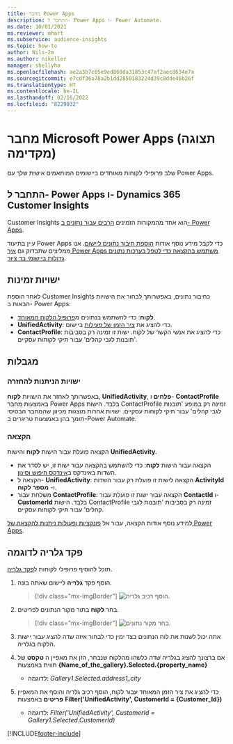 ```yaml
---
title: מחבר Power Apps
description: התחבר ל- Power Apps ו- Power Automate.
ms.date: 10/01/2021
ms.reviewer: mhart
ms.subservice: audience-insights
ms.topic: how-to
author: Nils-2m
ms.author: nikeller
manager: shellyha
ms.openlocfilehash: ae2a3b7c05e9ed860da31853c47af2aec8634e7a
ms.sourcegitcommit: e7cdf36a78a2b1dd2850183224d39c8dde46b26f
ms.translationtype: HT
ms.contentlocale: he-IL
ms.lasthandoff: 02/16/2022
ms.locfileid: "8229032"
---
```

# <a name="microsoft-power-apps-connector-preview"></a>מחבר Microsoft Power Apps (תצוגה מקדימה)

שלב פרופילי לקוחות מאוחדים ביישומים המותאמים אישית שלך עם Power Apps.

## <a name="connect-power-apps-and-dynamics-365-customer-insights"></a>התחבר ל- Power Apps ו- Dynamics 365 Customer Insights

Customer Insights הוא אחד מהמקורות הזמינים [הרבים עבור נתונים ב- Power Apps](/powerapps/maker/canvas-apps/working-with-data-sources).

עיין בתיעוד Power Apps כדי לקבל מידע נוסף אודות [הוספת חיבור נתונים ליישום](/powerapps/maker/canvas-apps/add-data-connection). אנו ממליצים שתבדוק גם [איך Power Apps משתמש בהקצאה כדי לטפל בערכות נתונים גדולות ביישומי בד ציור](/powerapps/maker/canvas-apps/delegation-overview).

## <a name="available-entities"></a>ישויות זמינות

לאחר הוספת Customer Insights כחיבור נתונים, באפשרותך לבחור את הישויות הבאות ב- Power Apps:

- **לקוח**: כדי להשתמש בנתונים מ[פרופיל הלקוח המאוחד](customer-profiles.md).
- **UnifiedActivity**: כדי להציג את [ציר הזמן של פעילות](activities.md) ביישום.
- **ContactProfile**: כדי להציג את אנשי הקשר של לקוח. ישות זו זמינה רק בסביבות 'תובנות לגבי קהלים' עבור תיקי לקוחות עסקיים.

## <a name="limitations"></a>מגבלות

### <a name="retrievable-entities"></a>ישויות הניתנות להחזרה

באפשרותך לאחזר את הישויות **לקוח**, **UnifiedActivity**, **פלחים** ו- **ContactProfile** באמצעות מחבר Power Apps בלבד. הישות ContactProfile זמינה רק במופע 'תובנות לגבי קהלים' עבור תיקי לקוחות עסקיים. ישויות אחרות מוצגות מכיוון שהמחבר הבסיסי תומך בהן באמצעות טריגרים ב-Power Automate.

### <a name="delegation"></a>הקצאה

הקצאה פועלת עבור הישות **לקוח** והישות **UnifiedActivity**. 

- הקצאה עבור הישות **לקוח**: כדי להשתמש בהקצאה עבור ישות זו, יש לסדר את השדות באינדקס ב[אינדקס חיפוש וסינון](search-filter-index.md).  
- הקצאה ל- **UnifiedActivity**: הקצאה לישות זו פועלת רק עבור השדות **ActivityId** ו- **מספר לקוח**.  
- משלחת עבור **ContactProfile**: הקצאה עבור ישות זו פועלת עבור **ContactId** ו- **CustomerId** בלבד. הישות ContactProfile זמינה רק בסביבות 'תובנות לגבי קהלים' עבור תיקי לקוחות עסקיים.

למידע נוסף אודות הקצאה, עבור אל [פונקציות ופעולות ניתנות להקצאה של Power Apps](/powerapps/maker/canvas-apps/delegation-overview). 

## <a name="example-gallery-control"></a>פקד גלריה לדוגמה

תוכל להוסיף פרופילי לקוחות ל[פקד גלריה](/powerapps/maker/canvas-apps/add-gallery).

1. הוסף פקד **גלריה** ליישום שאתה בונה.

    > [!div class="mx-imgBorder"]
    > ![הוסף רכיב גלריה.](media/connector-powerapps9.png "הוסף רכיב גלריה.")

2. בחר **לקוח** בתור מקור הנתונים לפריטים.

    > [!div class="mx-imgBorder"]
    > ![בחר מקור נתונים.](media/choose-datasource-powerapps.png "בחר מקור נתונים.")

3. אתה יכול לשנות את לוח הנתונים בצד ימין כדי לבחור איזה שדה להציג עבור יישות הלקוח בגלריה.

4. אם ברצונך להציג בגלריה שדה כלשהו מהלקוח שנבחר, הזן את מאפיין ה **טקסט** של תווית באמצעות **{Name_of_the_gallery}.Selected.{property_name}**  
    - לדוגמה: _Gallery1.Selected.address1_city_

5. כדי להציג את ציר הזמן המאוחד עבור לקוח, הוסף רכיב גלריה והוסף את המאפיין **פריטים** באמצעות **Filter('UnifiedActivity', CustomerId = {Customer_Id})**  
    - לדוגמה: _Filter('UnifiedActivity', CustomerId = Gallery1.Selected.CustomerId)_


[!INCLUDE[footer-include](../includes/footer-banner.md)]
